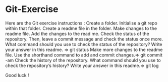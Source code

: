 # Git-Exercise

Here are the Git exercise instructions :
Create a folder.
Initialise a git repo within that folder.
Create a readme file in the folder.
Make changes to the readme file.
Add the changes to the read me. Check the status of the repository. Then, 
leave a commit message and check the status once more.
What command should you use to check the status of the repository? Write 
your answer in this readme.  => git status
Make more changes to the readme file. Use the shorthand command to add and 
commit changes.=> git commit -am
Check the history of the repository.
What command should you use to check the repository’s history? Write your 
answer in this readme.=> git log

Good luck !

